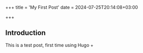 +++
title = 'My First Post'
date = 2024-07-25T20:14:08+03:00

+++

## Introduction

This is a test post, first time using Hugo
+
